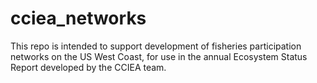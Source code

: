 # cciea_networks

This repo is intended to support development of fisheries participation networks on the US West Coast, for use in the annual Ecosystem Status Report developed by the CCIEA team.